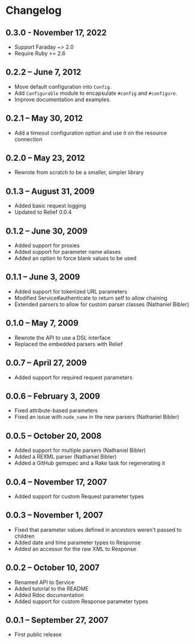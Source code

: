 # Changelog

## 0.3.0 - November 17, 2022

* Support Faraday ~> 2.0
* Require Ruby >= 2.6

## 0.2.2 – June 7, 2012

* Move default configuration into `Config`.
* Add `Configurable` module to encapsulate `#config` and `#configure`.
* Improve documentation and examples.

## 0.2.1 – May 30, 2012

* Add a timeout configuration option and use it on the resource connection

## 0.2.0 – May 23, 2012

* Rewrote from scratch to be a smaller, simpler library

## 0.1.3 – August 31, 2009

* Added basic request logging
* Updated to Relief 0.0.4

## 0.1.2 – June 30, 2009

* Added support for proxies
* Added support for parameter name aliases
* Added an option to force blank values to be used

## 0.1.1 – June 3, 2009

* Added support for tokenized URL parameters
* Modified Service#authenticate to return self to allow chaining
* Extended parsers to allow for custom parser classes (Nathaniel Bibler)

## 0.1.0 – May 7, 2009

* Rewrote the API to use a DSL interface
* Replaced the embedded parsers with Relief

## 0.0.7 – April 27, 2009

* Added support for required request parameters

## 0.0.6 – February 3, 2009

* Fixed attribute-based parameters
* Fixed an issue with `node_name` in the new parsers (Nathaniel Bibler)

## 0.0.5 – October 20, 2008

* Added support for multiple parsers (Nathaniel Bibler)
* Added a REXML parser (Nathaniel Bibler)
* Added a GitHub gemspec and a Rake task for regenerating it

## 0.0.4 – November 17, 2007

* Added support for custom Request parameter types

## 0.0.3 – November 1, 2007

* Fixed that parameter values defined in ancestors weren't passed to children
* Added date and time parameter types to Response
* Added an accessor for the raw XML to Response

## 0.0.2 – October 10, 2007

* Renamed API to Service
* Added tutorial to the README
* Added Rdoc documentation
* Added support for custom Response parameter types

## 0.0.1 – September 27, 2007

* First public release
